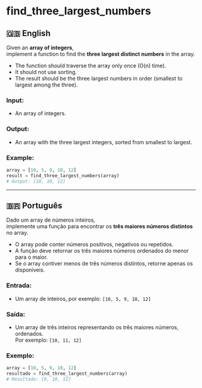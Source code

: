 # find_three_largest_numbers

## 🇬🇧 English

Given an **array of integers**,  
implement a function to find the **three largest distinct numbers** in the array.

- The function should traverse the array only once (O(n) time).
- It should not use sorting.
- The result should be the three largest numbers in order (smallest to largest among the three).

### Input:

- An array of integers.

### Output:

- An array with the three largest integers, sorted from smallest to largest.

### Example:

```python
array = [10, 5, 9, 10, 12]
result = find_three_largest_numbers(array)
# Output: [10, 10, 12]
```

---

## 🇧🇷 Português

Dado um array de números inteiros,  
implemente uma função para encontrar os **três maiores números distintos** no array.

- O array pode conter números positivos, negativos ou repetidos.
- A função deve retornar os três maiores números ordenados do menor para o maior.
- Se o array contiver menos de três números distintos, retorne apenas os disponíveis.

### Entrada:

- Um array de inteiros, por exemplo: `[10, 5, 9, 10, 12]`

### Saída:

- Um array de três inteiros representando os três maiores números, ordenados.  
  Por exemplo: `[10, 11, 12]`

### Exemplo:

```python
array = [10, 5, 9, 10, 12]
resultado = find_three_largest_numbers(array)
# Resultado: [9, 10, 12]
```
